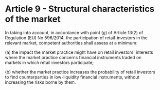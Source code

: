 # Article 9 - Structural characteristics of the market


In taking into account, in accordance with point (g) of Article 13(2) of Regulation (EU) No 596/2014, the participation of retail-investors in the relevant market, competent authorities shall assess at a minimum:

(a) the impact the market practice might have on retail investors' interests where the market practice concerns financial instruments traded on markets in which retail investors participate;

(b) whether the market practice increases the probability of retail investors to find counterparties in low-liquidity financial instruments, without increasing the risks borne by them.
